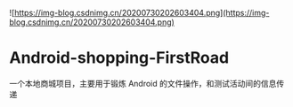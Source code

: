 ![https://img-blog.csdnimg.cn/20200730202603404.png](https://img-blog.csdnimg.cn/20200730202603404.png)

# Android-shopping-FirstRoad
一个本地商城项目，主要用于锻炼 Android 的文件操作，和测试活动间的信息传递
